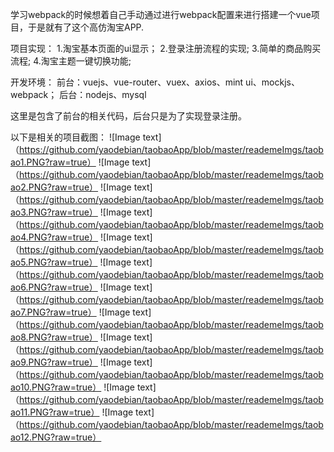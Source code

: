 学习webpack的时候想着自己手动通过进行webpack配置来进行搭建一个vue项目，于是就有了这个高仿淘宝APP.

项目实现：
1.淘宝基本页面的ui显示；
2.登录注册流程的实现;
3.简单的商品购买流程;
4.淘宝主题一键切换功能;

开发环境：
前台：vuejs、vue-router、vuex、axios、mint ui、mockjs、webpack；
后台：nodejs、mysql

这里是包含了前台的相关代码，后台只是为了实现登录注册。

以下是相关的项目截图：
![Image text]（https://github.com/yaodebian/taobaoApp/blob/master/reademeImgs/taobao1.PNG?raw=true）
![Image text]（https://github.com/yaodebian/taobaoApp/blob/master/reademeImgs/taobao2.PNG?raw=true）
![Image text]（https://github.com/yaodebian/taobaoApp/blob/master/reademeImgs/taobao3.PNG?raw=true）
![Image text]（https://github.com/yaodebian/taobaoApp/blob/master/reademeImgs/taobao4.PNG?raw=true）
![Image text]（https://github.com/yaodebian/taobaoApp/blob/master/reademeImgs/taobao5.PNG?raw=true）
![Image text]（https://github.com/yaodebian/taobaoApp/blob/master/reademeImgs/taobao6.PNG?raw=true）
![Image text]（https://github.com/yaodebian/taobaoApp/blob/master/reademeImgs/taobao7.PNG?raw=true）
![Image text]（https://github.com/yaodebian/taobaoApp/blob/master/reademeImgs/taobao8.PNG?raw=true）
![Image text]（https://github.com/yaodebian/taobaoApp/blob/master/reademeImgs/taobao9.PNG?raw=true）
![Image text]（https://github.com/yaodebian/taobaoApp/blob/master/reademeImgs/taobao10.PNG?raw=true）
![Image text]（https://github.com/yaodebian/taobaoApp/blob/master/reademeImgs/taobao11.PNG?raw=true）
![Image text]（https://github.com/yaodebian/taobaoApp/blob/master/reademeImgs/taobao12.PNG?raw=true）
